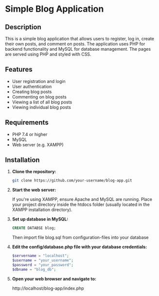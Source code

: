 # Simple Blog Application

## Description

This is a simple blog application that allows users to register, log in, create their own posts, and comment on posts. The application uses PHP for backend functionality and MySQL for database management. The pages are served using PHP and styled with CSS.

## Features

- User registration and login
- User authentication
- Creating blog posts
- Commenting on blog posts
- Viewing a list of all blog posts
- Viewing individual blog posts

## Requirements

- PHP 7.4 or higher
- MySQL
- Web server (e.g. XAMPP)

## Installation

1. **Clone the repository:**

   ```bash
   git clone https://github.com/your-username/blog-app.git
   ```
2. **Start the web server:**

    If you're using XAMPP, ensure Apache and MySQL are running. Place your project directory inside the htdocs folder (usually located in the XAMPP installation directory).

3. **Set up database in MySQL:**

    ```sql
    CREATE DATABSE blog;
    ```
    Then import file blog.sql from configuration-files into your database

4. **Edit the config/database.php file with your database credentials:**

    ```php
    $servername = "localhost";
    $username = "your_username";
    $password = "your_password";
    $dbname = "blog_db";
    ```

5. **Open your web browser and navigate to:**

    http://localhost/blog-app/index.php


